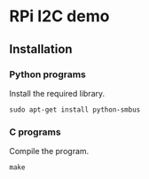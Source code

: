 # RPi I2C demo
## Installation
### Python programs
Install the required library.
```
sudo apt-get install python-smbus
```

### C programs
Compile the program.
```
make
```
